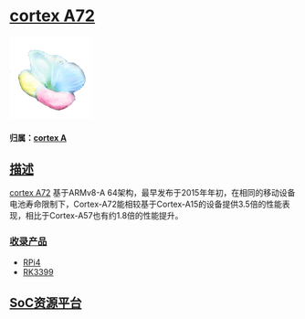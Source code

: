 ﻿# [cortex A72](https://github.com/sochub/CA72) 
[![sites](SoC/qitas.png)](http://www.qitas.cn) 
#### 归属：[cortex A](https://github.com/sochub/CA)

## [描述](https://github.com/sochub/CA72/wiki) 

[cortex A72](https://www.arm.com/products/silicon-ip-cpu/cortex-a/cortex-A72) 基于ARMv8-A 64架构，最早发布于2015年年初，在相同的移动设备电池寿命限制下，Cortex-A72能相较基于Cortex-A15的设备提供3.5倍的性能表现，相比于Cortex-A57也有约1.8倍的性能提升。

### [收录产品](https://github.com/sochub)

* [RPi4](https://github.com/sochub/RPi4)
* [RK3399](https://github.com/sochub/RK3399)

##  [SoC资源平台](http://www.qitas.cn)
